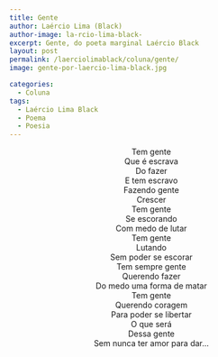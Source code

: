 ```yaml
---
title: Gente
author: Laércio Lima (Black)
author-image: la-rcio-lima-black-
excerpt: Gente, do poeta marginal Laércio Black
layout: post
permalink: /laerciolimablack/coluna/gente/
image: gente-por-laercio-lima-black.jpg

categories:
  - Coluna
tags:
  - Laércio Lima Black
  - Poema
  - Poesia
---
```

<p style="text-align: center;">Tem gente<br>
Que é escrava<br>
Do fazer<br>
E tem escravo<br>
Fazendo gente<br>
Crescer<br>
Tem gente<br>
Se escorando<br>
Com medo de lutar<br>
Tem gente<br>
Lutando<br>
Sem poder se escorar<br>
Tem sempre gente<br>
Querendo fazer<br>
Do medo uma forma de matar<br>
Tem gente<br>
Querendo coragem<br>
Para poder se libertar<br>
O que será<br>
Dessa gente<br>
Sem nunca ter amor para dar…
</p>